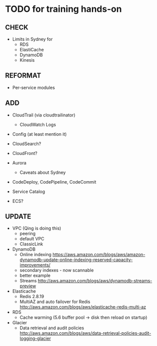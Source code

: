 # TODO for training hands-on

## CHECK

* Limits in Sydney for
    * RDS
    * ElastiCache
    * DynamoDB
    * Kinesis

## REFORMAT

* Per-service modules

## ADD

* CloudTrail (via cloudtrailinator)
    * CloudWatch Logs

* Config (at least mention it)
* CloudSearch?
* CloudFront?
* Aurora
    * Caveats about Sydney
* CodeDeploy, CodePipeline, CodeCommit
* Service Catalog
* ECS?

## UPDATE

* VPC (Qing is doing this)
    * peering
    * default VPC
    * ClassicLink
* DynamoDB
    * Online indexing
        https://aws.amazon.com/blogs/aws/amazon-dynamodb-update-online-indexing-reserved-capacity-improvements/
    * secondary indexes - now scannable
    * better example
    * Streams
        http://aws.amazon.com/blogs/aws/dynamodb-streams-preview
* Elasticache
    * Redis 2.8.19
    * MultiAZ and auto failover for Redis
        http://aws.amazon.com/blogs/aws/elasticache-redis-multi-az
* RDS
    * Cache warming (5.6 buffer pool -> disk then reload on startup)
* Glacier
    * Data retrieval and audit policies
        http://aws.amazon.com/blogs/aws/data-retrieval-policies-audit-logging-glacier
